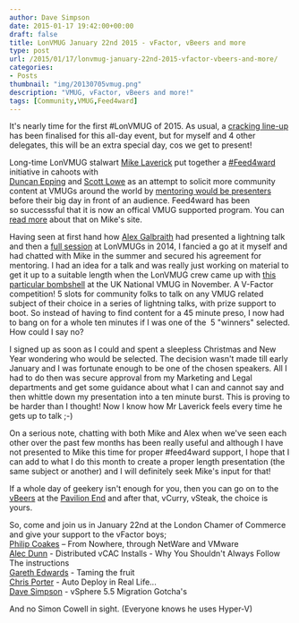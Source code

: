 ```yaml
---
author: Dave Simpson
date: 2015-01-17 19:42:00+00:00
draft: false
title: LonVMUG January 22nd 2015 - vFactor, vBeers and more
type: post
url: /2015/01/17/lonvmug-january-22nd-2015-vfactor-vbeers-and-more/
categories:
- Posts
thumbnail: "img/20130705vmug.png"
description: "VMUG, vFactor, vBeers and more!"
tags: [Community,VMUG,Feed4ward]
---
```


It's nearly time for the first #LonVMUG of 2015. As usual, a [cracking line-up](http://www.vmug.com/p/cm/ld/fid=8785) has been finalised for this all-day event, but for myself and 4 other delegates, this will be an extra special day, cos we get to present!   
  
Long-time LonVMUG stalwart [Mike Laverick](https://twitter.com/Mike_Laverick) put together a [#Feed4ward](https://twitter.com/Feed4ward) initiative in cahoots with  
[Duncan Epping](https://twitter.com/DuncanYB) and [Scott Lowe](https://twitter.com/scott_lowe) as an attempt to solicit more community content at VMUGs around the world by [mentoring would be presenters](http://www.mikelaverick.com/2013/11/feedforward-mentoring-vmug-presenters/) before their big day in front of an audience. Feed4ward has been so successsful that it is now an offical VMUG supported program. You can [read more](http://www.mikelaverick.com/2014/04/coming-now-feedforward/) about that on Mike's site.  
  
Having seen at first hand how [Alex Galbraith](https://twitter.com/alexgalbraith) had presented a lightning talk and then a [full session](http://www.tekhead.org/blog/2014/08/my-vmug-presentation-and-feedforward-experience/) at LonVMUGs in 2014, I fancied a go at it myself and had chatted with Mike in the summer and secured his agreement for mentoring. I had an idea for a talk and was really just working on material to get it up to a suitable length when the LonVMUG crew came up with [this particular bombshell](http://vinf.net/2014/11/26/lonvmug-prizes-for-community-content-aka-vfactor-london/) at the UK National VMUG in November. A V-Factor competition! 5 slots for community folks to talk on any VMUG related subject of their choice in a series of lightning talks, with prize support to boot. So instead of having to find content for a 45 minute preso, I now had to bang on for a whole ten minutes if I was one of the  5 "winners" selected. How could I say no?  
  
I signed up as soon as I could and spent a sleepless Christmas and New Year wondering who would be selected. The decision wasn't made till early January and I was fortunate enough to be one of the chosen speakers. All I had to do then was secure approval from my Marketing and Legal departments and get some guidance about what I can and cannot say and then whittle down my presentation into a ten minute burst. This is proving to be harder than I thought! Now I know how Mr Laverick feels every time he gets up to talk ;-)  
  
On a serious note, chatting with both Mike and Alex when we've seen each other over the past few months has been really useful and although I have not presented to Mike this time for proper #feed4ward support, I hope that I can add to what I do this month to create a proper length presentation (the same subject or another) and I will definitely seek Mike's input for that!  
  
If a whole day of geekery isn't enough for you, then you can go on to the [vBeers](http://www.vbeers.org/2015/01/14/vbeers-londonuk-thursday-22nd-january-2015/) at the [Pavilion End](http://www.pavilionendpub.co.uk/) and after that, vCurry, vSteak, the choice is yours.  
  
So, come and join us in January 22nd at the London Chamer of Commerce and give your support to the vFactor boys;  
[Philip Coakes](https://twitter.com/CoakesPhilip) – From Nowhere, through NetWare and VMware  
[Alec Dunn](https://twitter.com/LegoYoda) - Distributed vCAC Installs - Why You Shouldn't Always Follow The instructions  
[Gareth Edwards](https://twitter.com/GarethEdwards86) - Taming the fruit  
[Chris Porter](https://twitter.com/uprightvinyl) - Auto Deploy in Real Life...  
[Dave Simpson](https://twitter.com/bfd_diplomacy) - vSphere 5.5 Migration Gotcha's  
  
And no Simon Cowell in sight. (Everyone knows he uses Hyper-V)
